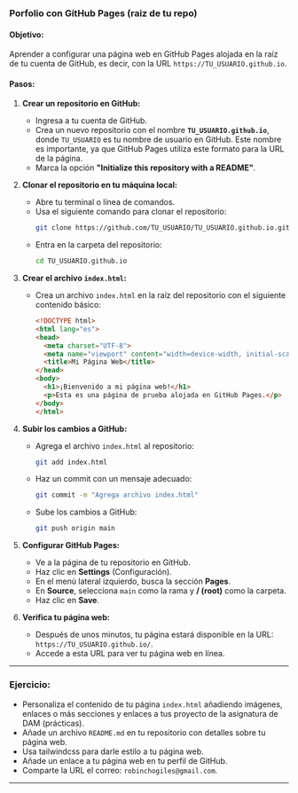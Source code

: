 ### Porfolio con GitHub Pages (raiz de tu repo)

#### Objetivo:
Aprender a configurar una página web en GitHub Pages alojada en la raíz de tu cuenta de GitHub, es decir, con la URL `https://TU_USUARIO.github.io`.

#### Pasos:

1. **Crear un repositorio en GitHub:**
   - Ingresa a tu cuenta de GitHub.
   - Crea un nuevo repositorio con el nombre **`TU_USUARIO.github.io`**, donde `TU_USUARIO` es tu nombre de usuario en GitHub. Este nombre es importante, ya que GitHub Pages utiliza este formato para la URL de la página.
   - Marca la opción **"Initialize this repository with a README"**.

2. **Clonar el repositorio en tu máquina local:**
   - Abre tu terminal o línea de comandos.
   - Usa el siguiente comando para clonar el repositorio:
     ```bash
     git clone https://github.com/TU_USUARIO/TU_USUARIO.github.io.git
     ```
   - Entra en la carpeta del repositorio:
     ```bash
     cd TU_USUARIO.github.io
     ```

3. **Crear el archivo `index.html`:**
   - Crea un archivo `index.html` en la raíz del repositorio con el siguiente contenido básico:
     ```html
     <!DOCTYPE html>
     <html lang="es">
     <head>
       <meta charset="UTF-8">
       <meta name="viewport" content="width=device-width, initial-scale=1.0">
       <title>Mi Página Web</title>
     </head>
     <body>
       <h1>¡Bienvenido a mi página web!</h1>
       <p>Esta es una página de prueba alojada en GitHub Pages.</p>
     </body>
     </html>
     ```

4. **Subir los cambios a GitHub:**
   - Agrega el archivo `index.html` al repositorio:
     ```bash
     git add index.html
     ```
   - Haz un commit con un mensaje adecuado:
     ```bash
     git commit -m "Agrega archivo index.html"
     ```
   - Sube los cambios a GitHub:
     ```bash
     git push origin main
     ```

5. **Configurar GitHub Pages:**
   - Ve a la página de tu repositorio en GitHub.
   - Haz clic en **Settings** (Configuración).
   - En el menú lateral izquierdo, busca la sección **Pages**.
   - En **Source**, selecciona `main` como la rama y **/ (root)** como la carpeta.
   - Haz clic en **Save**.

6. **Verifica tu página web:**
   - Después de unos minutos, tu página estará disponible en la URL: `https://TU_USUARIO.github.io/`.
   - Accede a esta URL para ver tu página web en línea.

---

### Ejercicio:
- Personaliza el contenido de tu página `index.html` añadiendo imágenes, enlaces o más secciones y enlaces a tus proyecto de la asignatura de DAM (prácticas).
- Añade un archivo `README.md` en tu repositorio con detalles sobre tu página web.
- Usa tailwindcss para darle estilo a tu página web.
- Añade un enlace a tu página web en tu perfil de GitHub.
- Comparte la URL el correo: `robinchogiles@gmail.com`.

---
